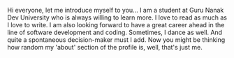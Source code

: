 Hi everyone, let me introduce myself to you... I am a student at Guru Nanak Dev University who is always willing to learn more. I love to read as much as I love to write. I am also looking forward to have a great career ahead in the line of software development and coding. Sometimes, I dance as well. And quite a spontaneous decision-maker must I add. Now you might be thinking how random my 'about' section of the profile is, well, that's just me.

